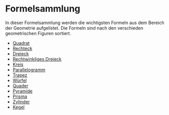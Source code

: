 # Formelsammlung

In dieser Formelsammlung werden die wichtigsten Formeln aus dem Bereich der Geometrie aufgelistet. Die Formeln sind nach
den verschieden geometrischen Figuren sortiert.

* [Quadrat](quadrat)
* [Rechteck](rechteck)
* [Dreieck](dreieck)
* [Rechtwinkliges Dreieck](rechtwinkliges-dreieck)
* [Kreis](kreis)
* [Parallelogramm](parallelogramm)
* [Trapez](trapez)
* [Würfel](wuerfel)
* [Quader](quader)
* [Pyramide](pyramide)
* [Prisma](prisma)
* [Zylinder](zylinder)
* [Kegel](kegel)